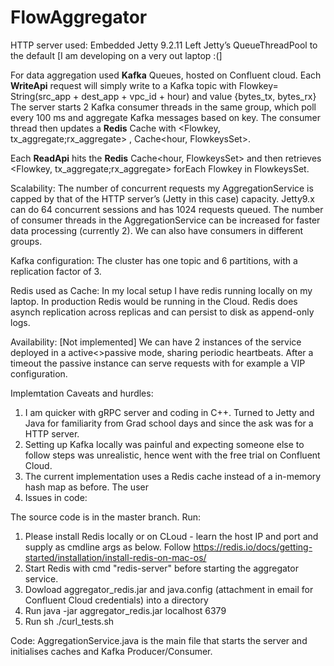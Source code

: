# FlowAggregator

HTTP server used: Embedded Jetty 9.2.11
Left Jetty’s QueueThreadPool to the default [I am developing on a very out laptop :(]

For data aggregation used **Kafka** Queues, hosted on Confluent cloud.
Each **WriteApi** request will simply write to a Kafka topic with Flowkey= String(src_app + dest_app + vpc_id + hour) and value {bytes_tx, bytes_rx}
The server starts 2 Kafka consumer threads in the same group, which poll every 100 ms and aggregate Kafka messages based on key.
The consumer thread then updates a **Redis** Cache with <Flowkey, tx_aggregate;rx_aggregate> , Cache<hour, FlowkeysSet>.

Each **ReadApi**  hits the **Redis** Cache<hour, FlowkeysSet> and then retrieves <Flowkey, tx_aggregate;rx_aggregate> forEach Flowkey in FlowkeysSet.

Scalability:
The number of concurrent requests my AggregationService is capped by that of the HTTP server’s (Jetty in this case) capacity. Jetty9.x can do 64 concurrent sessions and has 1024 requests queued.
The number of consumer threads in the AggregationService can be increased for faster data processing (currently 2). We can also have consumers in different groups.

Kafka configuration: The cluster has one topic and 6 partitions, with a replication factor of 3.

Redis used as Cache: In my local setup I have redis running locally on my laptop. In production Redis would be running in the Cloud. Redis does asynch
replication across replicas and can persist to disk as append-only logs.

Availability: [Not implemented]
We can have 2 instances of the service deployed in a active<>passive mode, sharing periodic heartbeats. After a timeout the passive instance can serve requests with for example a VIP configuration.

Implemtation Caveats and hurdles:
1. I am quicker with gRPC server and coding in C++. Turned to Jetty and Java for familiarity 
from Grad school days and since the ask was for a HTTP server.
2. Setting up Kafka locally was painful and expecting someone else to follow steps was unrealistic, hence went with the free trial on Confluent Cloud.
3. The current implementation uses a Redis cache instead of a in-memory hash map as before. The user 
4. Issues in code: 
  
The source code is in the master branch.
Run:
1. Please install Redis locally or on CLoud - learn the host IP and port and supply as cmdline args as below. Follow  https://redis.io/docs/getting-started/installation/install-redis-on-mac-os/
2. Start Redis with cmd "redis-server" before starting the aggregator service.
3. Dowload aggregator_redis.jar and java.config (attachment in email for Confluent Cloud credentials) into a directory
4. Run  java -jar aggregator_redis.jar localhost 6379
5. Run sh ./curl_tests.sh

Code:
AggregationService.java is the main file that starts the server and initialises caches and Kafka Producer/Consumer.
